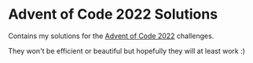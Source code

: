 # Advent of Code 2022 Solutions

Contains my solutions for the [Advent of Code 2022](https://adventofcode.com/2022) challenges.

They won't be efficient or beautiful but hopefully they will at least work :)